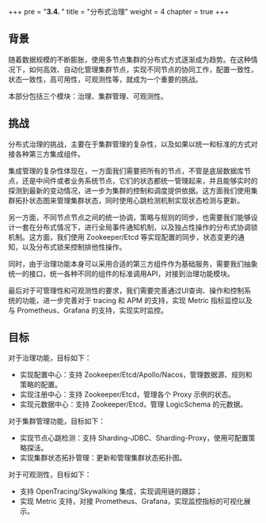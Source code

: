 +++
pre = "<b>3.4. </b>"
title = "分布式治理"
weight = 4
chapter = true
+++

## 背景

随着数据规模的不断膨胀，使用多节点集群的分布式方式逐渐成为趋势。在这种情况下，如何高效、自动化管理集群节点，实现不同节点的协同工作，配置一致性，状态一致性，高可用性，可观测性等，就成为一个重要的挑战。

本部分包括三个模块：治理、集群管理、可观测性。

## 挑战

分布式治理的挑战，主要在于集群管理的复杂性，以及如果以统一和标准的方式对接各种第三方集成组件。

集成管理的复杂性体现在，一方面我们需要把所有的节点，不管是底层数据库节点，还是中间件或者业务系统节点，它们的状态都统一管理起来，并且能够实时的探测到最新的变动情况，进一步为集群的控制和调度提供依据。这方面我们使用集群拓扑状态图来管理集群状态，同时使用心跳检测机制实现状态检测与更新。

另一方面，不同节点节点之间的统一协调，策略与规则的同步，也需要我们能够设计一套在分布式情况下，进行全局事件通知机制，以及独占性操作的分布式协调锁机制。这方面，我们使用 Zookeeper/Etcd 等实现配置的同步，状态变更的通知，以及分布式锁来控制排他性操作。

同时，由于治理功能本身可以采用合适的第三方组件作为基础服务，需要我们抽象统一的接口，统一各种不同的组件的标准调用API，对接到治理功能模块。

最后对于可管理性和可观测性的要求，我们需要完善通过UI查询、操作和控制系统的功能，进一步完善对于 tracing 和 APM 的支持，实现 Metric 指标监控以及与 Prometheus、Grafana 的支持，实现实时监控。

## 目标

对于治理功能，目标如下：

- 实现配置中心：支持 Zookeeper/Etcd/Apollo/Nacos，管理数据源、规则和策略的配置。
- 实现注册中心：支持 Zookeeper/Etcd，管理各个 Proxy 示例的状态。
- 实现元数据中心：支持 Zookeeper/Etcd，管理 LogicSchema 的元数据。

对于集群管理功能，目标如下：

- 实现节点心跳检测：支持 Sharding-JDBC、Sharding-Proxy，使用可配置策略探活。
- 实现集群状态拓扑管理：更新和管理集群状态拓扑图。

对于可观测性，目标如下：

- 支持 OpenTracing/Skywalking 集成，实现调用链的跟踪；
- 实现 Metric 支持，对接 Prometheus、Grafana，实现监控指标的可视化展示。